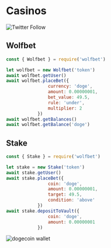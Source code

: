 # Casinos

![Twitter Follow](https://img.shields.io/twitter/follow/cryptoantelope?style=social)
## Wolfbet

```javascript
const { Wolfbet } = require('wolfbet')

let wolfbet = new Wolfbet('token')
await wolfbet.getUser()
await wolfbet.placeBet({
                currency: 'doge',
                amount: 0.00000001,
                bet_value: 49.5,
                rule: 'under',
                multiplier: 2
            })
await wolfbet.getBalances()
await wolfbet.getBalance('doge')
```

## Stake

```javascript
const { Stake } = require('wolfbet')

let stake = new Stake('token')
await stake.getUser()
await stake.placeBet({
                coin: 'doge',
                amount: 0.00000001,
                target: 49.5,
                condition: 'above'
            })
await stake.depositToVault({
                coin: 'doge',
                amount: 0.00000001 
            })
```

![dogecoin wallet](https://img.shields.io/badge/doge-DSXYTGtzi31b2MeLn8y5RgcD4fiN5x9xsM-blue)